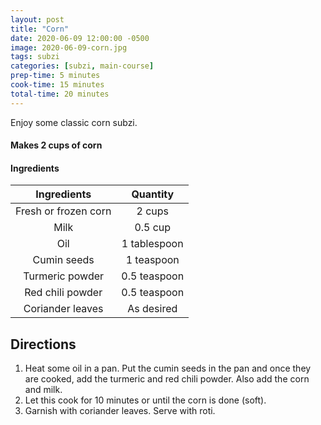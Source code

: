 ```yaml
---
layout: post
title: "Corn"
date: 2020-06-09 12:00:00 -0500
image: 2020-06-09-corn.jpg
tags: subzi
categories: [subzi, main-course]
prep-time: 5 minutes
cook-time: 15 minutes
total-time: 20 minutes
---
```


Enjoy some classic corn subzi.

#### Makes 2 cups of corn

#### Ingredients

|      Ingredients     |   Quantity   |
|:--------------------:|:------------:|
| Fresh or frozen corn |    2 cups    |
|         Milk         |    0.5 cup   |
|          Oil         | 1 tablespoon |
|      Cumin seeds     |  1 teaspoon  |
|    Turmeric powder   | 0.5 teaspoon |
|   Red chili powder   | 0.5 teaspoon |
|   Coriander leaves   |  As desired  |

## Directions

1. Heat some oil in a pan. Put the cumin seeds in the pan and once they are cooked, add the turmeric and red chili powder. Also add the corn and milk.
2. Let this cook for 10 minutes or until the corn is done (soft).
3. Garnish with coriander leaves. Serve with roti.
